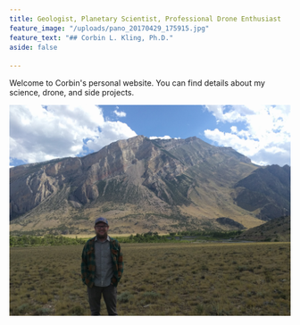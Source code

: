 ```yaml
---
title: Geologist, Planetary Scientist, Professional Drone Enthusiast
feature_image: "/uploads/pano_20170429_175915.jpg"
feature_text: "## Corbin L. Kling, Ph.D."
aside: false

---
```

Welcome to Corbin's personal website. You can find details about my science, drone, and side projects. 

![](/uploads/img_20160716_164403.jpg)